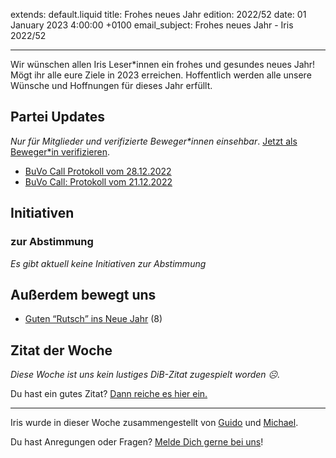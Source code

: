 
extends: default.liquid
title: Frohes neues Jahr
edition: 2022/52
date: 01 January 2023 4:00:00 +0100
email_subject: Frohes neues Jahr - Iris 2022/52

---
Wir wünschen allen Iris Leser\*innen ein frohes und gesundes neues Jahr! Mögt ihr alle eure Ziele in 2023 erreichen. Hoffentlich werden alle unsere Wünsche und Hoffnungen für dieses Jahr erfüllt.


## Partei Updates

_Nur für Mitglieder und verifizierte Beweger\*innen einsehbar_. [Jetzt als Beweger\*in verifizieren](https://bewegung.jetzt/bewegerin-werden/).

 - [BuVo Call Protokoll vom 28.12.2022](https://marktplatz.bewegung.jetzt/t/buvo-call-protokoll-vom-28-12-2022/39799)
 - [BuVo Call: Protokoll vom 21.12.2022](https://marktplatz.bewegung.jetzt/t/buvo-call-protokoll-vom-21-12-2022/39795)

## Initiativen

### zur Abstimmung
_Es gibt aktuell keine Initiativen zur Abstimmung_


## Außerdem bewegt uns
 - [Guten &ldquo;Rutsch&rdquo; ins Neue Jahr](https://marktplatz.bewegung.jetzt/t/guten-rutsch-ins-neue-jahr/39801) (8)

## Zitat der Woche
_Diese Woche ist uns kein lustiges DiB-Zitat zugespielt worden ☹._

Du hast ein gutes Zitat? [Dann reiche es hier ein.](https://marktplatz.bewegung.jetzt/t/fortsetzung-lustige-dib-zitate/24431)


---

Iris wurde in dieser Woche zusammengestellt von [Guido](https://marktplatz.bewegung.jetzt/u/Guido/) und [Michael](https://marktplatz.bewegung.jetzt/u/MichaelVoss/).

Du hast Anregungen oder Fragen? [Melde Dich gerne bei uns](https://marktplatz.bewegung.jetzt/t/neu-iris-die-woechtliche-zusammenfasssung-zum-sonntagsbrunch/10990)!

